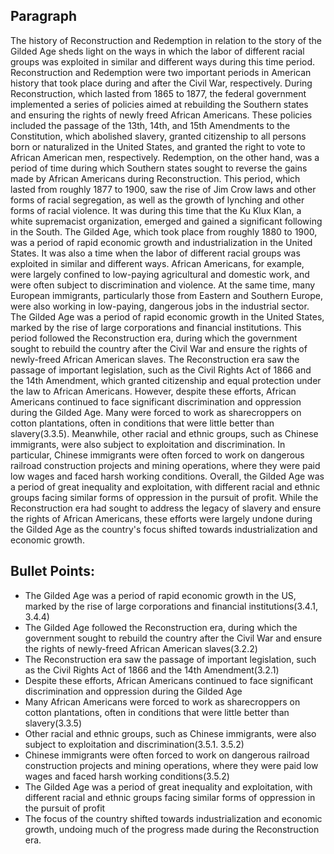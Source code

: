 ## Paragraph




The history of Reconstruction and Redemption in relation to the story of the Gilded Age sheds light on the ways in which the labor of different racial groups was exploited in similar and different ways during this time period. Reconstruction and Redemption were two important periods in American history that took place during and after the Civil War, respectively. During Reconstruction, which lasted from 1865 to 1877, the federal government implemented a series of policies aimed at rebuilding the Southern states and ensuring the rights of newly freed African Americans. These policies included the passage of the 13th, 14th, and 15th Amendments to the Constitution, which abolished slavery, granted citizenship to all persons born or naturalized in the United States, and granted the right to vote to African American men, respectively. Redemption, on the other hand, was a period of time during which Southern states sought to reverse the gains made by African Americans during Reconstruction. This period, which lasted from roughly 1877 to 1900, saw the rise of Jim Crow laws and other forms of racial segregation, as well as the growth of lynching and other forms of racial violence. It was during this time that the Ku Klux Klan, a white supremacist organization, emerged and gained a significant following in the South. The Gilded Age, which took place from roughly 1880 to 1900, was a period of rapid economic growth and industrialization in the United States. It was also a time when the labor of different racial groups was exploited in similar and different ways. African Americans, for example, were largely confined to low-paying agricultural and domestic work, and were often subject to discrimination and violence. At the same time, many European immigrants, particularly those from Eastern and Southern Europe, were also working in low-paying, dangerous jobs in the industrial sector. The Gilded Age was a period of rapid economic growth in the United States, marked by the rise of large corporations and financial institutions. This period followed the Reconstruction era, during which the government sought to rebuild the country after the Civil War and ensure the rights of newly-freed African American slaves. The Reconstruction era saw the passage of important legislation, such as the Civil Rights Act of 1866 and the 14th Amendment, which granted citizenship and equal protection under the law to African Americans. However, despite these efforts, African Americans continued to face significant discrimination and oppression during the Gilded Age. Many were forced to work as sharecroppers on cotton plantations, often in conditions that were little better than slavery(3.3.5). Meanwhile, other racial and ethnic groups, such as Chinese immigrants, were also subject to exploitation and discrimination. In particular, Chinese immigrants were often forced to work on dangerous railroad construction projects and mining operations, where they were paid low wages and faced harsh working conditions. Overall, the Gilded Age was a period of great inequality and exploitation, with different racial and ethnic groups facing similar forms of oppression in the pursuit of profit. While the Reconstruction era had sought to address the legacy of slavery and ensure the rights of African Americans, these efforts were largely undone during the Gilded Age as the country's focus shifted towards industrialization and economic growth.


## Bullet Points:
-   The Gilded Age was a period of rapid economic growth in the US, marked by the rise of large corporations and financial institutions(3.4.1, 3.4.4)
-   The Gilded Age followed the Reconstruction era, during which the government sought to rebuild the country after the Civil War and ensure the rights of newly-freed African American slaves(3.2.2)
-   The Reconstruction era saw the passage of important legislation, such as the Civil Rights Act of 1866 and the 14th Amendment(3.2.1)
-   Despite these efforts, African Americans continued to face significant discrimination and oppression during the Gilded Age
-   Many African Americans were forced to work as sharecroppers on cotton plantations, often in conditions that were little better than slavery(3.3.5)
-   Other racial and ethnic groups, such as Chinese immigrants, were also subject to exploitation and discrimination(3.5.1. 3.5.2)
-   Chinese immigrants were often forced to work on dangerous railroad construction projects and mining operations, where they were paid low wages and faced harsh working conditions(3.5.2)
-   The Gilded Age was a period of great inequality and exploitation, with different racial and ethnic groups facing similar forms of oppression in the pursuit of profit
-   The focus of the country shifted towards industrialization and economic growth, undoing much of the progress made during the Reconstruction era.